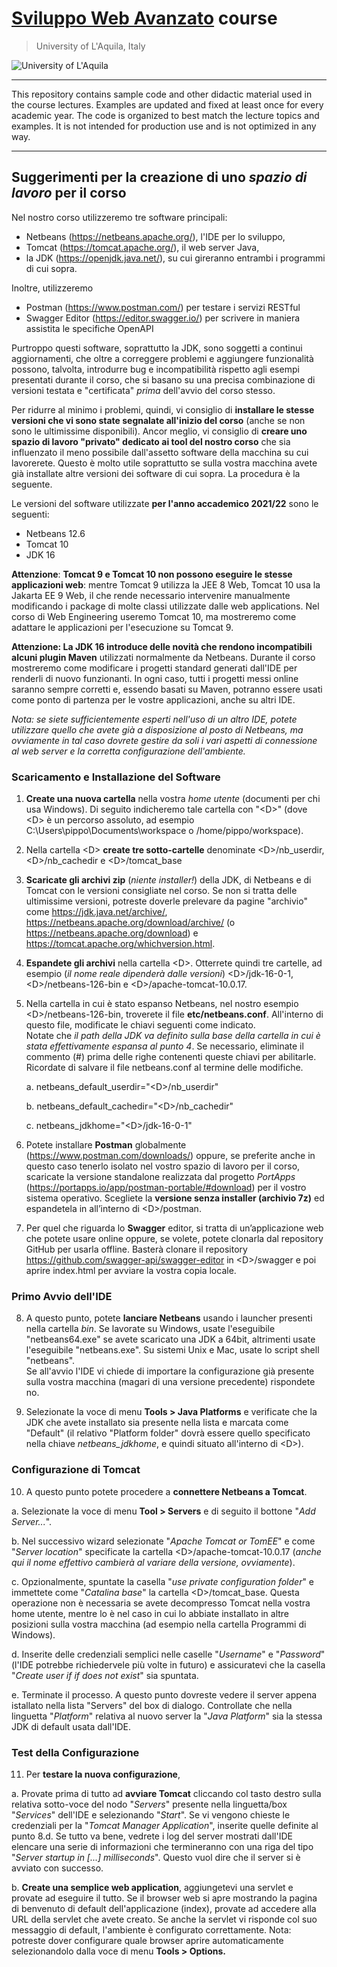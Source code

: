# [**Sviluppo Web Avanzato**](https://people.disim.univaq.it/~dellapenna/content.php?page=students) course
> University of L'Aquila, Italy

![University of L'Aquila](https://www.disim.univaq.it/skins/aqua/img/logo2021-2.png)

---

This repository contains sample code and other didactic material used in the course lectures.
Examples are updated and fixed at least once for every academic year.
The code is organized to best match the lecture topics and examples. It is not intended for production use and is not optimized in any way. 

---

## Suggerimenti per la creazione di uno *spazio di lavoro* per il corso

Nel nostro corso utilizzeremo tre software principali:

- Netbeans (<https://netbeans.apache.org/>), l'IDE per lo sviluppo,
- Tomcat (<https://tomcat.apache.org/>), il web server Java,
- la JDK (<https://openjdk.java.net/>), su cui gireranno entrambi i
 programmi di cui sopra.
 
Inoltre, utilizzeremo
-	Postman (<https://www.postman.com/>) per testare i servizi RESTful
-	Swagger Editor (<https://editor.swagger.io/>) per scrivere in maniera assistita le specifiche OpenAPI


Purtroppo questi software, soprattutto la JDK, sono soggetti a
continui aggiornamenti, che oltre a correggere problemi e aggiungere
funzionalità possono, talvolta, introdurre bug e incompatibilità
rispetto agli esempi presentati durante il corso, che si basano su una
precisa combinazione di versioni testata e "certificata" *prima*
dell'avvio del corso stesso.

Per ridurre al minimo i problemi, quindi, vi consiglio di **installare
le stesse versioni che vi sono state segnalate all'inizio del corso**
(anche se non sono le ultimissime disponibili). Ancor meglio, vi
consiglio di **creare uno spazio di lavoro "privato" dedicato ai tool
del nostro corso** che sia influenzato il meno possibile dall'assetto
software della macchina su cui lavorerete. Questo è molto utile
soprattutto se sulla vostra macchina avete già installate altre versioni
dei software di cui sopra. La procedura è la seguente.

Le versioni del software utilizzate **per l'anno accademico 2021/22**
sono le seguenti:

- Netbeans 12.6
- Tomcat 10
- JDK 16

**Attenzione**: **Tomcat 9 e Tomcat 10 non possono eseguire le stesse
applicazioni web**: mentre Tomcat 9 utilizza la JEE 8 Web, Tomcat 10 usa
la Jakarta EE 9 Web, il che rende necessario intervenire manualmente
modificando i package di molte classi utilizzate dalle web applications.
Nel corso di Web Engineering useremo Tomcat 10, ma
mostreremo come adattare le applicazioni per l'esecuzione su Tomcat 9.

**Attenzione: La JDK 16 introduce delle novità che rendono incompatibili
alcuni plugin Maven** utilizzati normalmente da Netbeans. Durante il
corso mostreremo come modificare i progetti standard generati dall'IDE
per renderli di nuovo funzionanti. In ogni caso, tutti i progetti messi
online saranno sempre corretti e, essendo basati su Maven, potranno
essere usati come ponto di partenza per le vostre applicazioni, anche su
altri IDE.

*Nota: se siete sufficientemente esperti nell'uso di un altro IDE,
potete utilizzare quello che avete già a disposizione al posto di
Netbeans, ma ovviamente in tal caso dovrete gestire da soli i vari
aspetti di connessione al web server e la corretta configurazione
dell'ambiente.*

### Scaricamento e Installazione del Software

1. **Create una nuova cartella** nella vostra *home utente* (documenti
 per chi usa Windows). Di seguito indicheremo tale cartella con
 "\<D\>" (dove \<D\> è un percorso assoluto, ad esempio
 C:\\Users\\pippo\\Documents\\workspace o /home/pippo/workspace).

2. Nella cartella \<D\> **create tre sotto-cartelle** denominate
 \<D\>/nb_userdir, \<D\>/nb_cachedir e \<D\>/tomcat_base

3. **Scaricate gli archivi zip** (*niente installer!*) della JDK, di
 Netbeans e di Tomcat con le versioni consigliate nel corso. Se non
 si tratta delle ultimissime versioni, potreste doverle prelevare da
 pagine "archivio" come <https://jdk.java.net/archive/>,
 <https://netbeans.apache.org/download/archive/> (o
 <https://netbeans.apache.org/download>) e
 <https://tomcat.apache.org/whichversion.html>.

4. **Espandete gli archivi** nella cartella \<D\>. Otterrete quindi tre
 cartelle, ad esempio (*il nome reale dipenderà dalle versioni*)
 \<D\>/jdk-16-0-1, \<D\>/netbeans-126-bin e
 \<D\>/apache-tomcat-10.0.17.

5. Nella cartella in cui è stato espanso Netbeans, nel nostro esempio
 \<D\>/netbeans-126-bin, troverete il file **etc/netbeans.conf**.
 All'interno di questo file, modificate le chiavi seguenti come
 indicato.\
 Notate che *il path della JDK va definito sulla base della cartella
 in cui è stata effettivamente espansa al punto 4*. Se necessario,
 eliminate il commento (#) prima delle righe contenenti queste chiavi
 per abilitarle. Ricordate di salvare il file netbeans.conf al
 termine delle modifiche.

    a. netbeans_default_userdir=\"\<D\>/nb_userdir\"
    
    b. netbeans_default_cachedir=\"\<D\>/nb_cachedir\"
    
    c. netbeans_jdkhome=\"\<D\>/jdk-16-0-1\"

6.	Potete installare **Postman** globalmente (<https://www.postman.com/downloads/>) oppure, 
se preferite anche in questo caso tenerlo isolato nel vostro spazio di lavoro per il corso, 
scaricate la versione standalone realizzata dal progetto *PortApps* 
(<https://portapps.io/app/postman-portable/#download>)  per il vostro sistema operativo. 
Scegliete la **versione senza installer (archivio 7z)** ed espandetela in all’interno di \<D\>/postman.

7.	Per quel che riguarda lo **Swagger** editor, si tratta di un’applicazione web che 
  potete usare online oppure, se volete, potete clonarla dal repository GitHub per 
  usarla offline. Basterà clonare il repository <https://github.com/swagger-api/swagger-editor> in
  \<D\>/swagger e poi aprire index.html per avviare la vostra copia locale.

### Primo Avvio dell'IDE

8. A questo punto, potete **lanciare Netbeans** usando i launcher
 presenti nella cartella *bin*. Se lavorate su Windows, usate
 l'eseguibile "netbeans64.exe" se avete scaricato una JDK a 64bit,
 altrimenti usate l'eseguibile "netbeans.exe". Su sistemi Unix e Mac,
 usate lo script shell "netbeans".\
 Se all'avvio l'IDE vi chiede di importare la configurazione già
 presente sulla vostra macchina (magari di una versione precedente)
 rispondete no.

9. Selezionate la voce di menu **Tools \> Java Platforms** e verificate
 che la JDK che avete installato sia presente nella lista e marcata
 come "Default" (il relativo "Platform folder" dovrà essere quello
 specificato nella chiave *netbeans_jdkhome*, e quindi situato
 all'interno di \<D\>).

### Configurazione di Tomcat

10. A questo punto potete procedere a **connettere Netbeans a Tomcat**.

   a. Selezionate la voce di menu **Tool \> Servers** e di seguito il bottone "*Add Server...*".
   
   b. Nel successivo wizard selezionate "*Apache Tomcat or TomEE*" e come "*Server location*" specificate la cartella \<D\>/apache-tomcat-10.0.17 (*anche qui il nome effettivo cambierà al variare della versione, ovviamente*).
   
   c. Opzionalmente, spuntate la casella "*use private configuration folder*" e immettete come "*Catalina base*" la cartella \<D\>/tomcat_base. Questa operazione non è necessaria se avete decompresso Tomcat nella vostra home utente, mentre lo è nel caso in cui lo abbiate installato in altre posizioni sulla vostra macchina (ad esempio nella cartella Programmi di Windows).
   
   d. Inserite delle credenziali semplici nelle caselle "*Username*" e "*Password*" (l'IDE potrebbe richiedervele più volte in futuro) e assicuratevi che la casella "*Create user if if does not exist*" sia spuntata.
   
   e. Terminate il processo. A questo punto dovreste vedere il server appena istallato nella lista "Servers" del box di dialogo. Controllate che nella linguetta "*Platform*" relativa al nuovo server la "*Java Platform*" sia la stessa JDK di default usata dall'IDE.

### Test della Configurazione

11. Per **testare la nuova configurazione**,

   a. Provate prima di tutto ad **avviare Tomcat** cliccando 
	col tasto destro sulla relativa sotto-voce del nodo "*Servers*" presente nella linguetta/box "*Services*" dell'IDE e selezionando "*Start*". Se vi vengono chieste le credenziali per la "*Tomcat Manager Application*", inserite quelle definite al punto 8.d. Se tutto va bene, vedrete i log del server mostrati dall'IDE elencare una serie di informazioni che termineranno con una riga del tipo "*Server startup in \[...\] milliseconds*". Questo vuol dire che il server si è avviato con successo.
	
   b. **Create una semplice web application**, aggiungetevi una servlet e provate ad eseguire il tutto. 
Se il browser web si apre mostrando la pagina di benvenuto di default dell'applicazione (index), provate ad accedere alla URL della servlet che avete creato. Se anche la servlet vi risponde col suo messaggio di default, l'ambiente è configurato correttamente. Nota: potreste dover configurare quale browser aprire automaticamente selezionandolo dalla voce di menu **Tools \> Options.**
